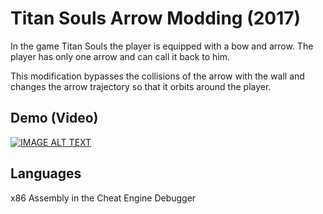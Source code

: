 # Titan Souls Arrow Modding (2017)

In the game Titan Souls the player is equipped with a bow and arrow.
The player has only one arrow and can call it back to him.

This modification bypasses the collisions of the arrow with the wall and
changes the arrow trajectory so that it orbits around the player.

## Demo (Video)

[![IMAGE ALT TEXT](http://img.youtube.com/vi/MDQf_ohVJvc/0.jpg)](http://www.youtube.com/watch?v=MDQf_ohVJvc "Titan Souls Arrow Modding")

## Languages

x86 Assembly in the Cheat Engine Debugger
